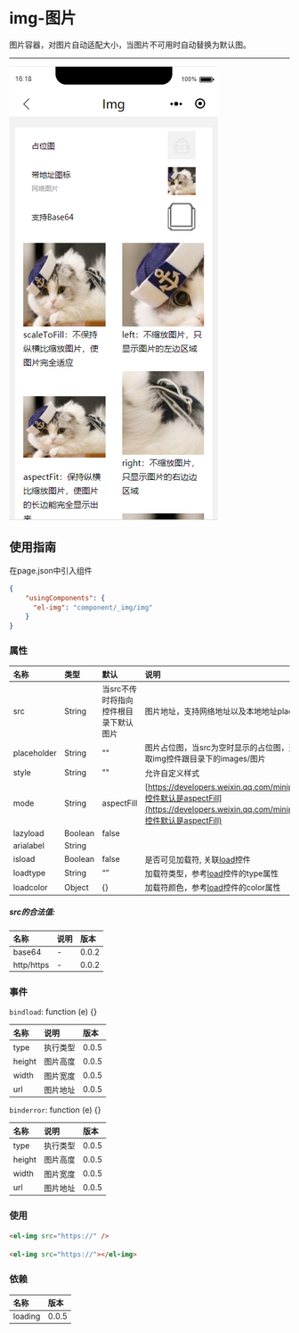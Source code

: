# img-图片

图片容器，对图片自动适配大小，当图片不可用时自动替换为默认图。

---

![](/assets/img01.png)

## 使用指南

在page.json中引入组件

```json
{
    "usingComponents": {
      "el-img": "component/_img/img"
    }
}
```

### 属性

| 名称 | 类型 | 默认 | 说明 | 版本 |
| :--- | :--- | :--- | :--- | :--- |
| src | String | 当src不传时将指向控件根目录下默认图片 | 图片地址，支持网络地址以及本地地址placeholder | 0.0.2 |
| placeholder | String | "" | 图片占位图，当src为空时显示的占位图，这里将传入占位图的地址，若不设置那边取img控件跟目录下的images/图片 | 0.0.2 |
| style | String | "" | 允许自定义样式 | 0.0.2 |
| mode | String | aspectFill | [https://developers.weixin.qq.com/miniprogram/dev/component/image.html，控件默认是aspectFill](https://developers.weixin.qq.com/miniprogram/dev/component/image.html，控件默认是aspectFill) | 0.0.2 |
| lazyload | Boolean | false |  | 0.0.2 |
| arialabel | String |  |  | 0.0.2 |
| isload | Boolean | false | 是否可见加载符, 关联[load](/jia-zai-fu.md)控件 |  |
| loadtype | String | “” | 加载符类型，参考[load](/jia-zai-fu.md)控件的type属性 | 0.0.5 |
| loadcolor | Object | {} | 加载符颜色，参考[load](/jia-zai-fu.md)控件的color属性 | 0.0.5 |

##### src的合法值:

| 名称 | 说明 | 版本 |
| :--- | :--- | :--- |
| base64 | - | 0.0.2 |
| http/https | - | 0.0.2 |

### 事件

`bindload`: function \(e\) {}

| 名称 | 说明 | 版本 |
| :--- | :--- | :--- |
| type | 执行类型 | 0.0.5 |
| height | 图片高度 | 0.0.5 |
| width | 图片宽度 | 0.0.5 |
| url | 图片地址 | 0.0.5 |

`binderror`: function \(e\) {}

| 名称 | 说明 | 版本 |
| :--- | :--- | :--- |
| type | 执行类型 | 0.0.5 |
| height | 图片高度 | 0.0.5 |
| width | 图片宽度 | 0.0.5 |
| url | 图片地址 | 0.0.5 |

### 使用

```html
<el-img src="https://" />

<el-img src="https://"></el-img>
```

### 依赖

| 名称 | 版本 |
| :--- | :--- |
| loading | 0.0.5 |



